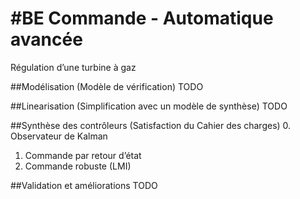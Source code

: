 #BE Commande - Automatique avancée 
==================================

Régulation d’une turbine à gaz

##Modélisation (Modèle de vérification)
TODO

##Linearisation (Simplification avec un modèle de synthèse)
TODO

##Synthèse des contrôleurs (Satisfaction du Cahier des charges)
0. Observateur de Kalman
1. Commande par retour d’état
2. Commande robuste (LMI)

##Validation et améliorations
TODO